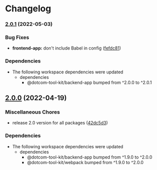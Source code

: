 # Changelog

### [2.0.1](https://github.com/Financial-Times/dotcom-tool-kit/compare/frontend-app-v2.0.0...frontend-app-v2.0.1) (2022-05-03)


### Bug Fixes

* **frontend-app:** don't include Babel in config ([fefdc81](https://github.com/Financial-Times/dotcom-tool-kit/commit/fefdc81841198723532b8d9cc5a0f7ff763aa0a3))


### Dependencies

* The following workspace dependencies were updated
  * dependencies
    * @dotcom-tool-kit/backend-app bumped from ^2.0.0 to ^2.0.1

## [2.0.0](https://github.com/Financial-Times/dotcom-tool-kit/compare/frontend-app-v1.9.0...frontend-app-v2.0.0) (2022-04-19)


### Miscellaneous Chores

* release 2.0 version for all packages ([42dc5d3](https://github.com/Financial-Times/dotcom-tool-kit/commit/42dc5d39bf330b9bca4121d062470904f9c6918d))


### Dependencies

* The following workspace dependencies were updated
  * dependencies
    * @dotcom-tool-kit/backend-app bumped from ^1.9.0 to ^2.0.0
    * @dotcom-tool-kit/webpack bumped from ^1.9.0 to ^2.0.0
